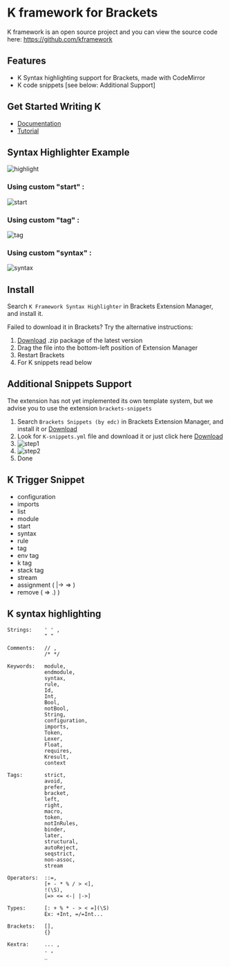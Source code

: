 # K framework for Brackets

K framework is an open source project and you can view the source code here: https://github.com/kframework

## Features

* K Syntax highlighting support for Brackets, made with CodeMirror <br>
* K code snippets [see below: Additional Support]

## Get Started Writing K

* [Documentation](http://www.kframework.org)
* [Tutorial](http://www.kframework.org/index.php/K_Tutorial)

## Syntax Highlighter Example

![highlight](https://raw.githubusercontent.com/logalex96/K-brackets/master/imgs/demo1.JPG)
### Using custom "start" : <br>
![start](https://raw.githubusercontent.com/logalex96/K-brackets/master/imgs/sDemo1.gif)
### Using custom "tag" : <br>
![tag](https://raw.githubusercontent.com/logalex96/K-brackets/master/imgs/sDemo2.gif)
### Using custom "syntax" : <br>
![syntax](https://raw.githubusercontent.com/logalex96/K-brackets/master/imgs/sDemo3.gif)

## Install

Search `K Framework Syntax Highlighter` in Brackets Extension Manager, and install it.

Failed to download it in Brackets? Try the alternative instructions:

1. [Download](https://s3.amazonaws.com/extend.brackets/brackets-k-syntax-highlighter/brackets-k-syntax-highlighter-1.0.1.zip) .zip package of the latest version
2. Drag the file into the bottom-left position of Extension Manager
3. Restart Brackets
4. For K snippets read below

## Additional Snippets Support

The extension has not yet implemented its own template system, but we advise you to use the extension `brackets-snippets` <br>
1. Search `Brackets Snippets (by edc)` in Brackets Extension Manager, and install it or [Download](http://brackets.dnbard.com/extension/edc.brackets-snippets) <br>
2. Look for `K-snippets.yml` file and download it or just click here [Download](https://raw.githubusercontent.com/logalex96/K-brackets/master/K-snippets.yml)
3. ![step1](https://raw.githubusercontent.com/logalex96/K-brackets/master/imgs/importK.jpg)
4. ![step2](https://raw.githubusercontent.com/logalex96/K-brackets/master/imgs/importK2.jpg)
5. Done

## K Trigger Snippet

* configuration
* imports
* list
* module
* start
* syntax
* rule
* tag
* env tag
* k tag
* stack tag
* stream
* assignment ( |-> => )
* remove ( => .) )

## K syntax highlighting
```
Strings:    ' ' ,
            " "

Comments:   // ,
            /* */

Keywords:   module,
            endmodule,
            syntax,
            rule,
            Id,
            Int,
            Bool,
            notBool,
            String,
            configuration,
            imports,
            Token,
            Lexer,
            Float,
            requires,
            Kresult,
            context

Tags:       strict,
            avoid,
            prefer,
            bracket,
            left,
            right,
            macro,
            token,
            notInRules,
            binder,
            later,
            structural,
            autoReject,
            seqstrict,
            non-assoc,
            stream

Operators:  ::=,
            [+ - * % / > <],
            !(\S),
            [=> <= <-| |->]

Types:      [: + % * - > < =](\S)
            Ex: +Int, =/=Int...

Brackets:   [],
            {}

Kextra:     ... ,
            . ,
            _
```
